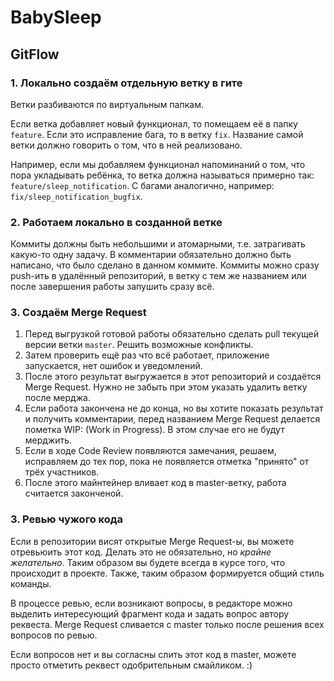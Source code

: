 # BabySleep

## GitFlow

### 1. Локально создаём отдельную ветку в гите
Ветки разбиваются по виртуальным папкам.

Если ветка добавляет новый функционал, то помещаем её в папку `feature`. Если это исправление бага, то в ветку `fix`.
Название самой ветки должно говорить о том, что в ней реализовано.

Например, если мы добавляем функционал напоминаний о том, что пора укладывать ребёнка, то ветка должна называться примерно так:
`feature/sleep_notification`. С багами аналогично, например: `fix/sleep_notification_bugfix`.

### 2. Работаем локально в созданной ветке

Коммиты должны быть небольшими и атомарными, т.е. затрагивать какую-то одну задачу. В комментарии обязательно должно быть написано, что было сделано в данном коммите. Коммиты можно сразу push-ить в удалённый репозиторий, в ветку с тем же названием или после завершения работы запушить сразу всё.

### 3. Создаём Merge Request
1. Перед выгрузкой готовой работы обязательно сделать pull текущей версии ветки `master`. Решить возможные конфликты.
2. Затем проверить ещё раз что всё работает, приложение запускается, нет ошибок и уведомлений.
3. После этого результат выгружается в этот репозиторий и создаётся Merge Request. Нужно не забыть при этом указать удалить ветку после мерджа.
4. Если работа закончена не до конца, но вы хотите показать результат и получить комментарии, перед названием Merge Request делается пометка WIP: (Work in Progress). В этом случае его не будут мерджить.
5. Если в ходе Code Review появляются замечания, решаем, исправляем до тех пор, пока не появляется отметка "принято" от трёх участников.
6. После этого майнтейнер вливает код в master-ветку, работа считается законченой.

### 3. Ревью чужого кода
Если в репозитории висят открытые Merge Request-ы, вы можете отревьюить этот код. Делать это не обязательно, но *крайне желательно*. Таким образом вы будете всегда в курсе того, что происходит в проекте. Также, таким образом формируется общий стиль команды.

В процессе ревью, если возникают вопросы, в редакторе можно выделить интересующий фрагмент кода и задать вопрос автору реквеста. Merge Request сливается с master только после решения всех вопросов по ревью. 

Если вопросов нет и вы согласны слить этот код в master, можете просто отметить реквест одобрительным смайликом. :) 

